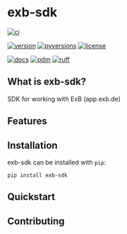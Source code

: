 # exb-sdk

[![ci](https://img.shields.io/github/actions/workflow/status/ExB-Group/exb-sdk/ci-main.yaml?style=for-the-badge&branch=main&logo=github&logoColor=white)](https://github.com/ExB-Group/exb-sdk/actions/workflows/ci-main.yaml?query=branch%3Amain)

[![version](https://img.shields.io/pypi/v/exb-sdk?style=for-the-badge&logo=pypi&logoColor=white)](https://pypi.org/project/exb-sdk)
[![pyversions](https://img.shields.io/pypi/pyversions/exb-sdk?style=for-the-badge&logo=python&logoColor=white)](https://github.com/ExB-Group/exb-sdk)
[![license](https://img.shields.io/pypi/l/exb-sdk?style=for-the-badge)](https://github.com/ExB-Group/exb-sdk/LICENSE)

[![docs](https://img.shields.io/badge/docs-blue?style=for-the-badge&label=sphinx&logo=sphinx&logoColor=white)](https://ExB-Group.github.io/exb-sdk)
[![pdm](https://img.shields.io/badge/managed-blue?style=for-the-badge&logo=pdm&logoColor=white&label=pdm&color=%237e56c2)](https://pdm-project.org)
[![ruff](https://img.shields.io/badge/formatted-blue?style=for-the-badge&logo=ruff&logoColor=white&label=ruff&color=%23d7ff64)](https://astral.sh/ruff)

## What is exb-sdk?
<!-- start description -->

SDK for working with ExB (app.exb.de)

<!-- end description -->

## Features
<!-- start features -->

<!-- end features -->

## Installation
<!-- start installation -->

exb-sdk can be installed with `pip`:

```text
pip install exb-sdk
```

<!-- end installation -->

## Quickstart
<!-- start quickstart -->

<!-- end quickstart -->

## Contributing
